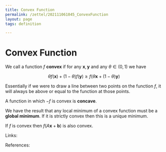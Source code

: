 ```yaml
---
title: Convex Function
permalink: /zettel/202111061045_ConvexFunction
layout: page
tags: definition

---
```

# Convex Function

We call a function $f$ **convex** if for any $\mathbf{x}, \mathbf{y}$ and any $\theta \in (0,1)$ we have

$$
\theta f(\mathbf{x}) + (1-\theta) f(\mathbf{y}) \geq f(\theta \mathbf{x} + (1-\theta) \mathbf{y})
$$

Essentially if we were to draw a line between two points on the function $f$, it will always be above or equal to the function at those points.

A function in which $-f$ is convex is **concave**.

We have the result that any local minimum of a convex function must be a **global minimum**. If it is strictly convex then this is a unique minimum.

If $f$ is convex then $f(A \mathbf{x} + \mathbf{b})$ is also convex.


Links: 

References: 


